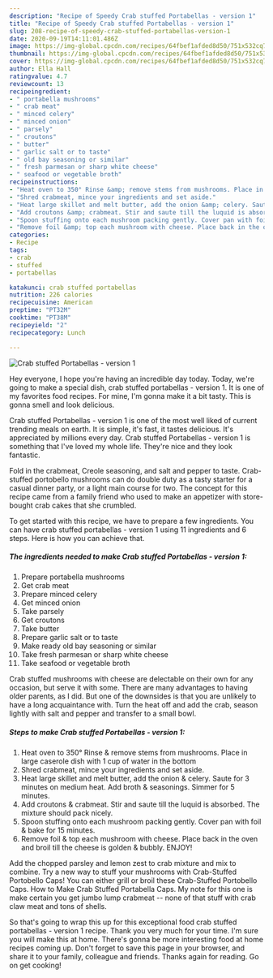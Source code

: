 ```yaml
---
description: "Recipe of Speedy Crab stuffed Portabellas - version 1"
title: "Recipe of Speedy Crab stuffed Portabellas - version 1"
slug: 208-recipe-of-speedy-crab-stuffed-portabellas-version-1
date: 2020-09-19T14:11:01.486Z
image: https://img-global.cpcdn.com/recipes/64fbef1afded8d50/751x532cq70/crab-stuffed-portabellas-version-1-recipe-main-photo.jpg
thumbnail: https://img-global.cpcdn.com/recipes/64fbef1afded8d50/751x532cq70/crab-stuffed-portabellas-version-1-recipe-main-photo.jpg
cover: https://img-global.cpcdn.com/recipes/64fbef1afded8d50/751x532cq70/crab-stuffed-portabellas-version-1-recipe-main-photo.jpg
author: Ella Hall
ratingvalue: 4.7
reviewcount: 13
recipeingredient:
- " portabella mushrooms"
- " crab meat"
- " minced celery"
- " minced onion"
- " parsely"
- " croutons"
- " butter"
- " garlic salt or to taste"
- " old bay seasoning or similar"
- " fresh parmesan or sharp white cheese"
- " seafood or vegetable broth"
recipeinstructions:
- "Heat oven to 350° Rinse &amp; remove stems from mushrooms. Place in large caserole dish with 1 cup of water in the bottom"
- "Shred crabmeat, mince your ingredients and set aside."
- "Heat large skillet and melt butter, add the onion &amp; celery. Saute for 3 minutes on medium heat. Add broth &amp; seasonings. Simmer for 5 minutes."
- "Add croutons &amp; crabmeat. Stir and saute till the luquid is absorbed. The mixture should pack nicely."
- "Spoon stuffing onto each mushroom packing gently. Cover pan with foil &amp; bake for 15 minutes."
- "Remove foil &amp; top each mushroom with cheese. Place back in the oven and broil till the cheese is golden &amp; bubbly. ENJOY!"
categories:
- Recipe
tags:
- crab
- stuffed
- portabellas

katakunci: crab stuffed portabellas 
nutrition: 226 calories
recipecuisine: American
preptime: "PT32M"
cooktime: "PT38M"
recipeyield: "2"
recipecategory: Lunch

---
```



![Crab stuffed Portabellas - version 1](https://img-global.cpcdn.com/recipes/64fbef1afded8d50/751x532cq70/crab-stuffed-portabellas-version-1-recipe-main-photo.jpg)

Hey everyone, I hope you're having an incredible day today. Today, we're going to make a special dish, crab stuffed portabellas - version 1. It is one of my favorites food recipes. For mine, I'm gonna make it a bit tasty. This is gonna smell and look delicious.

Crab stuffed Portabellas - version 1 is one of the most well liked of current trending meals on earth. It is simple, it's fast, it tastes delicious. It's appreciated by millions every day. Crab stuffed Portabellas - version 1 is something that I've loved my whole life. They're nice and they look fantastic.

Fold in the crabmeat, Creole seasoning, and salt and pepper to taste. Crab-stuffed portobello mushrooms can do double duty as a tasty starter for a casual dinner party, or a light main course for two. The concept for this recipe came from a family friend who used to make an appetizer with store-bought crab cakes that she crumbled.


To get started with this recipe, we have to prepare a few ingredients. You can have crab stuffed portabellas - version 1 using 11 ingredients and 6 steps. Here is how you can achieve that.

<!--inarticleads1-->

##### The ingredients needed to make Crab stuffed Portabellas - version 1:

1. Prepare  portabella mushrooms
1. Get  crab meat
1. Prepare  minced celery
1. Get  minced onion
1. Take  parsely
1. Get  croutons
1. Take  butter
1. Prepare  garlic salt or to taste
1. Make ready  old bay seasoning or similar
1. Take  fresh parmesan or sharp white cheese
1. Take  seafood or vegetable broth


Crab stuffed mushrooms with cheese are delectable on their own for any occasion, but serve it with some. There are many advantages to having older parents, as I did. But one of the downsides is that you are unlikely to have a long acquaintance with. Turn the heat off and add the crab, season lightly with salt and pepper and transfer to a small bowl. 

<!--inarticleads2-->

##### Steps to make Crab stuffed Portabellas - version 1:

1. Heat oven to 350° Rinse &amp; remove stems from mushrooms. Place in large caserole dish with 1 cup of water in the bottom
1. Shred crabmeat, mince your ingredients and set aside.
1. Heat large skillet and melt butter, add the onion &amp; celery. Saute for 3 minutes on medium heat. Add broth &amp; seasonings. Simmer for 5 minutes.
1. Add croutons &amp; crabmeat. Stir and saute till the luquid is absorbed. The mixture should pack nicely.
1. Spoon stuffing onto each mushroom packing gently. Cover pan with foil &amp; bake for 15 minutes.
1. Remove foil &amp; top each mushroom with cheese. Place back in the oven and broil till the cheese is golden &amp; bubbly. ENJOY!


Add the chopped parsley and lemon zest to crab mixture and mix to combine. Try a new way to stuff your mushrooms with Crab-Stuffed Portobello Caps! You can either grill or broil these Crab-Stuffed Portobello Caps. How to Make Crab Stuffed Portabella Caps. My note for this one is make certain you get jumbo lump crabmeat -- none of that stuff with crab claw meat and tons of shells. 

So that's going to wrap this up for this exceptional food crab stuffed portabellas - version 1 recipe. Thank you very much for your time. I'm sure you will make this at home. There's gonna be more interesting food at home recipes coming up. Don't forget to save this page in your browser, and share it to your family, colleague and friends. Thanks again for reading. Go on get cooking!
